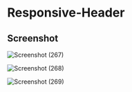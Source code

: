 # Responsive-Header

###

## Screenshot

![Screenshot (267)](https://user-images.githubusercontent.com/121511023/211376522-2a8e28b8-133a-47be-8243-0835c81c364e.png)

![Screenshot (268)](https://user-images.githubusercontent.com/121511023/211379220-cc627c56-935b-4adf-8d8f-a48a9b83bb6a.png)

![Screenshot (269)](https://user-images.githubusercontent.com/121511023/211379406-2cad3cf9-1e72-4d91-9fbb-353382ecef2f.png)
